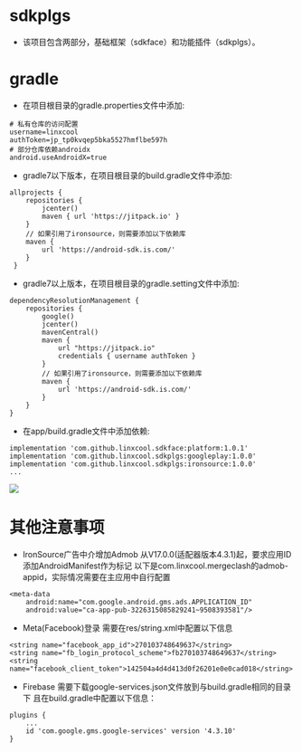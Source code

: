 # sdkplgs

* 该项目包含两部分，基础框架（sdkface）和功能插件（sdkplgs）。

# gradle

* 在项目根目录的gradle.properties文件中添加:
```
# 私有仓库的访问配置
username=linxcool
authToken=jp_tp0kvqep5bka5527hmflbe597h
# 部分仓库依赖androidx
android.useAndroidX=true
```

* gradle7以下版本，在项目根目录的build.gradle文件中添加:
```
allprojects {
    repositories {
        jcenter()
        maven { url 'https://jitpack.io' }
    }
    // 如果引用了ironsource，则需要添加以下依赖库
    maven {
        url 'https://android-sdk.is.com/'
    }
 }
```

* gradle7以上版本，在项目根目录的gradle.setting文件中添加:
```
dependencyResolutionManagement {
    repositories {
        google()
        jcenter()
        mavenCentral()
        maven {
            url "https://jitpack.io"
            credentials { username authToken }
        }
        // 如果引用了ironsource，则需要添加以下依赖库
        maven {
            url 'https://android-sdk.is.com/'
        }
    }
}
```

* 在app/build.gradle文件中添加依赖:
```    
implementation 'com.github.linxcool.sdkface:platform:1.0.1'
implementation 'com.github.linxcool.sdkplgs:googleplay:1.0.0'
implementation 'com.github.linxcool.sdkplgs:ironsource:1.0.0'
...
```

[![](https://jitpack.io/v/linxcool/sdkface.svg)](https://jitpack.io/#linxcool/sdkface)

# 其他注意事项

* IronSource广告中介增加Admob
从V17.0.0(适配器版本4.3.1)起，要求应用ID添加AndroidManifest作为标记
以下是com.linxcool.mergeclash的admob-appid，实际情况需要在主应用中自行配置
```
<meta-data
    android:name="com.google.android.gms.ads.APPLICATION_ID"
    android:value="ca-app-pub-3226315085829241~9508393581"/>
```

* Meta(Facebook)登录
需要在res/string.xml中配置以下信息
```
<string name="facebook_app_id">270103748649637</string>
<string name="fb_login_protocol_scheme">fb270103748649637</string>
<string name="facebook_client_token">142504a4d4d413d0f26201e0e0cad018</string>
```

* Firebase
需要下载google-services.json文件放到与build.gradle相同的目录下
且在build.gradle中配置以下信息：
```
plugins {
    ...
    id 'com.google.gms.google-services' version '4.3.10'
}
```
